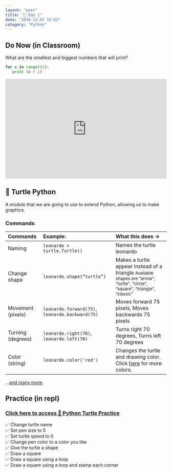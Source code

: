 ```yaml
---
layout: "post"
title: "🐢 Day 1"
date: "2016-12-07 15:02"
category: "Python"
---
```


## Do Now (in Classroom)
What are the smallest and biggest numbers that will print?

```python
for x in range(42):
   print (x + 1)
```


<iframe src="https://trinket.io/embed/python/a7174b7ad7?runOption=run" width="100%" height="310" frameborder="0" marginwidth="0" marginheight="0" allowfullscreen></iframe>
<!-- Testing embed -->

## 🐢 Turtle Python
A module that we are going to use to extend Python, allowing us to make graphics.

### Commands

| Commands | Example: | What this does → |
|:-----|:-----|:----|
| Naming | `leonardo = turtle.Turtle()` | Names the turtle leonardo |
| Change shape | `leonardo.shape(“turtle”)` | Makes a turtle appear instead of a triangle <small>Available shapes are “arrow”, “turtle”, “circle”, “square”, “triangle”, “classic” </small> |
| Movement (pixels) | `leonardo.forward(75)`, `leonardo.backward(75)` | Moves forward 75 pixels, Moves backwards 75 pixels |
| Turning (degrees) | `leonardo.right(70)`, `leonardo.left(70)` | Turns right 70 degrees, Turns left 70 degrees |
| Color (string) | `leonardo.color('red')` | Changes the turtle and drawing color. Click [here](http://www.w3schools.com/colors/colors_names.asp) for more colors. |

...[and many more](https://docs.google.com/document/d/1lvKTEbrfaY8753BnBGYPbkljfyHyway6ZHtbFHB-5nk/edit).

## Practice (in repl)

### [Click here to access 🐢 Python Turtle Practice](https://repl.it/classroom/invite/Blf78Rw)

✅  Change turtle name     
✅  Set pen size to 5    
✅   Set turtle speed to 0    
✅  Change pen color to a color you like    
✅   Give the turtle a shape    
✅    Draw a square     
✅    Draw a square using a loop    
✅    Draw a square using a loop and stamp each corner    
